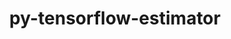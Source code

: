 ---
title: "py-tensorflow-estimator"
layout: cache
categories: [package, develop]
meta: {"versions": ["2.14.0"], "compilers": ["gcc@=11.3.0"], "oss": ["ubuntu22.04"], "platforms": ["linux"], "targets": ["x86_64_v3"], "stacks": ["ml-linux-x86_64-cpu", "ml-linux-x86_64-cuda", "ml-linux-x86_64-rocm", "root"], "num_specs": 6, "num_specs_by_stack": {"ml-linux-x86_64-cuda": 2, "root": 6, "ml-linux-x86_64-rocm": 2, "ml-linux-x86_64-cpu": 2}}
spec_details: [{"hash": "dh6qqfwo6f6clpypnw26qmfolhcf57qe", "compiler": "gcc@=11.3.0", "versions": ["2.14.0"], "os": "ubuntu22.04", "platform": "linux", "target": "x86_64_v3", "variants": ["build_system=generic"], "stacks": ["ml-linux-x86_64-cuda", "root"], "size": "-", "tarball": "https://binaries.spack.io/develop/build_cache/linux-ubuntu22.04-x86_64_v3/gcc-11.3.0/py-tensorflow-estimator-2.14.0/linux-ubuntu22.04-x86_64_v3-gcc-11.3.0-py-tensorflow-estimator-2.14.0-dh6qqfwo6f6clpypnw26qmfolhcf57qe.spack"}, {"hash": "n2sgxduxlqnqsgkahopnxwggx6zrblbv", "compiler": "gcc@=11.3.0", "versions": ["2.14.0"], "os": "ubuntu22.04", "platform": "linux", "target": "x86_64_v3", "variants": ["build_system=generic"], "stacks": ["root", "ml-linux-x86_64-rocm"], "size": "-", "tarball": "https://binaries.spack.io/develop/build_cache/linux-ubuntu22.04-x86_64_v3/gcc-11.3.0/py-tensorflow-estimator-2.14.0/linux-ubuntu22.04-x86_64_v3-gcc-11.3.0-py-tensorflow-estimator-2.14.0-n2sgxduxlqnqsgkahopnxwggx6zrblbv.spack"}, {"hash": "fiom2d3v6enqqn6hnvzcojfc7rbtywoy", "compiler": "gcc@=11.3.0", "versions": ["2.14.0"], "os": "ubuntu22.04", "platform": "linux", "target": "x86_64_v3", "variants": ["build_system=generic"], "stacks": ["root", "ml-linux-x86_64-rocm"], "size": "-", "tarball": "https://binaries.spack.io/develop/build_cache/linux-ubuntu22.04-x86_64_v3/gcc-11.3.0/py-tensorflow-estimator-2.14.0/linux-ubuntu22.04-x86_64_v3-gcc-11.3.0-py-tensorflow-estimator-2.14.0-fiom2d3v6enqqn6hnvzcojfc7rbtywoy.spack"}, {"hash": "gcwck5ezfplmbd3lqo2qzpqqytafapul", "compiler": "gcc@=11.3.0", "versions": ["2.14.0"], "os": "ubuntu22.04", "platform": "linux", "target": "x86_64_v3", "variants": ["build_system=generic"], "stacks": ["ml-linux-x86_64-cpu", "root"], "size": "-", "tarball": "https://binaries.spack.io/develop/build_cache/linux-ubuntu22.04-x86_64_v3/gcc-11.3.0/py-tensorflow-estimator-2.14.0/linux-ubuntu22.04-x86_64_v3-gcc-11.3.0-py-tensorflow-estimator-2.14.0-gcwck5ezfplmbd3lqo2qzpqqytafapul.spack"}, {"hash": "yyacrezvd5mhnse24b3irpuhyyzotxrx", "compiler": "gcc@=11.3.0", "versions": ["2.14.0"], "os": "ubuntu22.04", "platform": "linux", "target": "x86_64_v3", "variants": ["build_system=generic"], "stacks": ["ml-linux-x86_64-cpu", "root"], "size": "-", "tarball": "https://binaries.spack.io/develop/build_cache/linux-ubuntu22.04-x86_64_v3/gcc-11.3.0/py-tensorflow-estimator-2.14.0/linux-ubuntu22.04-x86_64_v3-gcc-11.3.0-py-tensorflow-estimator-2.14.0-yyacrezvd5mhnse24b3irpuhyyzotxrx.spack"}, {"hash": "zrp4swnygf3qesp7ppv6w3zw5kvpemth", "compiler": "gcc@=11.3.0", "versions": ["2.14.0"], "os": "ubuntu22.04", "platform": "linux", "target": "x86_64_v3", "variants": ["build_system=generic"], "stacks": ["ml-linux-x86_64-cuda", "root"], "size": "-", "tarball": "https://binaries.spack.io/develop/build_cache/linux-ubuntu22.04-x86_64_v3/gcc-11.3.0/py-tensorflow-estimator-2.14.0/linux-ubuntu22.04-x86_64_v3-gcc-11.3.0-py-tensorflow-estimator-2.14.0-zrp4swnygf3qesp7ppv6w3zw5kvpemth.spack"}]
---